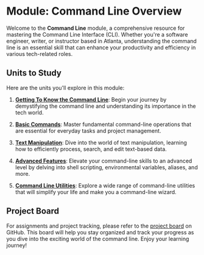 # Module: Command Line Overview

Welcome to the **Command Line** module, a comprehensive resource for mastering the Command Line Interface (CLI). Whether you're a software engineer, writer, or instructor based in Atlanta, understanding the command line is an essential skill that can enhance your productivity and efficiency in various tech-related roles.

## Units to Study

Here are the units you'll explore in this module:

1. **[Getting To Know the Command Line](getting-to-know-the-command-line/getting-to-know-the-command-line.md)**: Begin your journey by demystifying the command line and understanding its importance in the tech world.

2. **[Basic Commands](basic-commands/basic-commands.md)**: Master fundamental command-line operations that are essential for everyday tasks and project management.

3. **[Text Manipulation](text-manipulation/text-manipulation.md)**: Dive into the world of text manipulation, learning how to efficiently process, search, and edit text-based data.

4. **[Advanced Features](advanced-features/advanced-features.md)**: Elevate your command-line skills to an advanced level by delving into shell scripting, environmental variables, aliases, and more.

5. **[Command Line Utilities](command-line-utilities/command-line-utilities.md)**: Explore a wide range of command-line utilities that will simplify your life and make you a command-line wizard.

## Project Board

For assignments and project tracking, please refer to the [project board](https://github.com/orgs/Vets-Who-Code/projects/50) on GitHub. This board will help you stay organized and track your progress as you dive into the exciting world of the command line. Enjoy your learning journey!